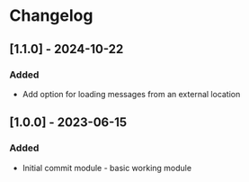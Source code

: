 # Changelog
## [1.1.0] - 2024-10-22
### Added
* Add option for loading messages from an external location
## [1.0.0] - 2023-06-15
### Added
* Initial commit module - basic working module
